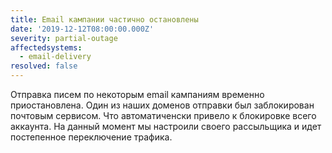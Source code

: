 ```yaml
---
title: Email кампании частично остановлены
date: '2019-12-12T08:00:00.000Z'
severity: partial-outage
affectedsystems:
  - email-delivery
resolved: false
---
```

Отправка писем по некоторым email кампаниям временно приостановлена. Один из наших доменов отправки был заблокирован почтовым сервисом. Что автоматиченски привело к блокировке всего аккаунта. На данный момент мы настроили своего рассыльщика и идет постепенное переключение трафика. 

<!--- language code: ru -->

